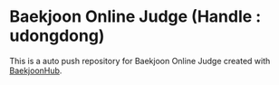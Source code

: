 # Baekjoon Online Judge (Handle : udongdong)
This is a auto push repository for Baekjoon Online Judge created with [BaekjoonHub](https://github.com/BaekjoonHub/BaekjoonHub).
